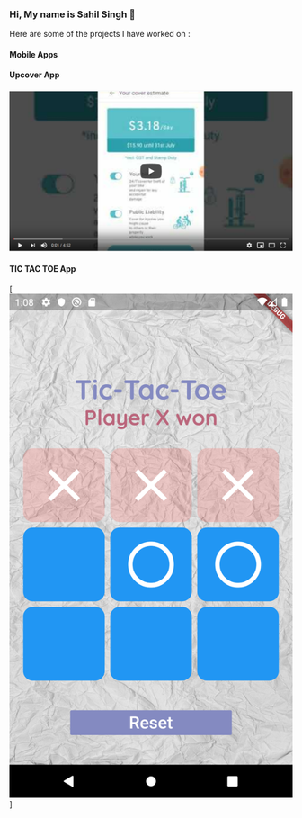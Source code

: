 ### Hi, My name is Sahil Singh 👋

Here are some of the projects I have worked on :

#### Mobile Apps

#### Upcover App

[![](https://github.com/fuser312/tic_tac_toe_refactoring_starter/blob/master/screenshot/Capture111.PNG)](http://www.youtube.com/watch?v=xoqKxxkC2F4)

#### TIC TAC TOE App

[![](https://github.com/fuser312/tic_tac_toe_refactoring_starter/blob/master/screenshot/tictactoe.png)]



<!--
**fuser312/fuser312** is a ✨ _special_ ✨ repository because its `README.md` (this file) appears on your GitHub profile.

Here are some ideas to get you started:

- 🔭 I’m currently working on ...
- 🌱 I’m currently learning ...
- 👯 I’m looking to collaborate on ...
- 🤔 I’m looking for help with ...
- 💬 Ask me about ...
- 📫 How to reach me: ...
- 😄 Pronouns: ...
- ⚡ Fun fact: ...
-->
